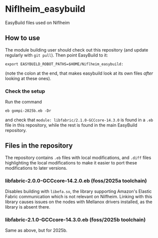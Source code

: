 # Niflheim_easybuild
EasyBuild files used on Niflheim


## How to use

The module building user should check out this repository (and update regularly with ``git pull``).  Then point EasyBuild to it:

```
export EASYBUILD_ROBOT_PATHS=$HOME/Niflheim_easybuild:
```
(note the colon at the end, that makes easybuild look at its own files *after* looking at these ones).

### Check the setup

Run the command 
```
eb gompi-2025b.eb -Dr
```
and check that ``module: libfabric/2.1.0-GCCcore-14.3.0`` is found in a ``.eb`` file in this repository, while the rest is found in the main EasyBuild repository.


## Files in the repository

The repository contains ``.eb`` files with local modifications, and ``.diff`` files highlighting the local modifications to make it easier to port these modifications to later versions.

### libfabric-2.0.0-GCCcore-14.2.0.eb (foss/2025a toolchain)

Disables building with ``libefa.so``,  the library supporting Amazon's Elastic Fabric communication which is not relevant on Nilfheim.  Linking with this library causes issues on the nodes with Mellanox drivers installed, as the library is absent there.

### libfabric-2.1.0-GCCcore-14.3.0.eb (foss/2025b toolchain)

Same as above, but for 2025b.

